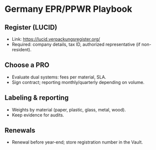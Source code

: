 # Germany EPR/PPWR Playbook

## Register (LUCID)
- Link: https://lucid.verpackungsregister.org/
- Required: company details, tax ID, authorized representative (if non-resident).

## Choose a PRO
- Evaluate dual systems: fees per material, SLA.
- Sign contract; reporting monthly/quarterly depending on volume.

## Labeling & reporting
- Weights by material (paper, plastic, glass, metal, wood).
- Keep evidence for audits.

## Renewals
- Renewal before year-end; store registration number in the Vault.
